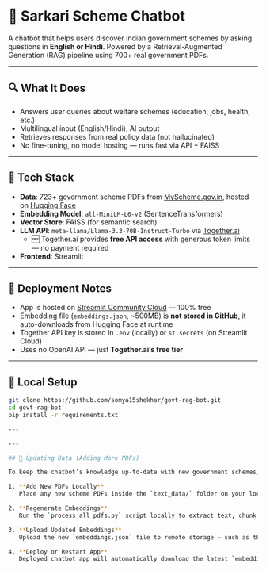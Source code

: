 # 🤖 Sarkari Scheme Chatbot

A chatbot that helps users discover Indian government schemes by asking questions in **English or Hindi**. Powered by a Retrieval-Augmented Generation (RAG) pipeline using 700+ real government PDFs.

---

## 🔍 What It Does

- Answers user queries about welfare schemes (education, jobs, health, etc.)
- Multilingual input (English/Hindi), AI output
- Retrieves responses from real policy data (not hallucinated)
- No fine-tuning, no model hosting — runs fast via API + FAISS

---

## 🧠 Tech Stack

- **Data**: 723+ government scheme PDFs from [MyScheme.gov.in](https://www.myscheme.gov.in/), hosted on [Hugging Face](https://huggingface.co/datasets/somya15shekhar/govt-schemes-embeddings)
- **Embedding Model**: `all-MiniLM-L6-v2` (SentenceTransformers)
- **Vector Store**: FAISS (for semantic search)
- **LLM API**: `meta-llama/Llama-3.3-70B-Instruct-Turbo` via [Together.ai](https://platform.together.xyz/)
  - 🆓 Together.ai provides **free API access** with generous token limits — no payment required
- **Frontend**: Streamlit

---

## 🚀 Deployment Notes

- App is hosted on [Streamlit Community Cloud](https://streamlit.io/cloud) — 100% free
- Embedding file (`embeddings.json`, ~500MB) is **not stored in GitHub**, it auto-downloads from Hugging Face at runtime
- Together API key is stored in `.env` (locally) or `st.secrets` (on Streamlit Cloud)
- Uses no OpenAI API — just **Together.ai’s free tier**

---

## 🧪 Local Setup

```bash
git clone https://github.com/somya15shekhar/govt-rag-bot.git
cd govt-rag-bot
pip install -r requirements.txt

---

---

## 🔁 Updating Data (Adding More PDFs)

To keep the chatbot’s knowledge up-to-date with new government schemes, follow this pipeline:

1. **Add New PDFs Locally**  
   Place any new scheme PDFs inside the `text_data/` folder on your local machine.

2. **Regenerate Embeddings**  
   Run the `process_all_pdfs.py` script locally to extract text, chunk it, and generate an updated `embeddings.json` file that includes all PDFs.

3. **Upload Updated Embeddings**  
   Upload the new `embeddings.json` file to remote storage — such as the [Hugging Face dataset repository](https://huggingface.co/datasets/somya15shekhar/govt-schemes-embeddings/tree/main).

4. **Deploy or Restart App**  
   Deployed chatbot app will automatically download the latest `embeddings.json` at startup and use it without requiring any code changes.

